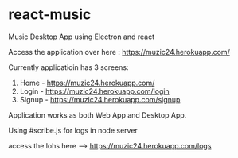 # react-music
Music Desktop App using Electron and react

Access the application over here : https://muzic24.herokuapp.com/

Currently applicatioin has 3 screens: 

1. Home -  https://muzic24.herokuapp.com/
2. Login -  https://muzic24.herokuapp.com/login
3. Signup -  https://muzic24.herokuapp.com/signup

Application works as both Web App and Desktop App.

Using #scribe.js for logs in node server

access the lohs here -->  https://muzic24.herokuapp.com/logs




